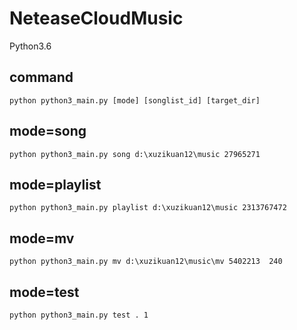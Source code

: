 # NeteaseCloudMusic
Python3.6
## command
`python python3_main.py [mode] [songlist_id] [target_dir]`

## mode=song
`python python3_main.py song d:\xuzikuan12\music 27965271`

## mode=playlist
`python python3_main.py playlist d:\xuzikuan12\music 2313767472`

## mode=mv
`python python3_main.py mv d:\xuzikuan12\music\mv 5402213  240`

## mode=test
`python python3_main.py test . 1`
